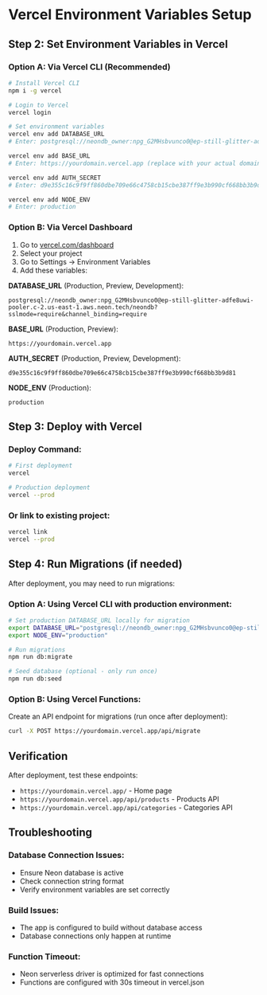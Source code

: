 # Vercel Environment Variables Setup

## Step 2: Set Environment Variables in Vercel

### Option A: Via Vercel CLI (Recommended)
```bash
# Install Vercel CLI
npm i -g vercel

# Login to Vercel
vercel login

# Set environment variables
vercel env add DATABASE_URL
# Enter: postgresql://neondb_owner:npg_G2MHsbvunco0@ep-still-glitter-adfe8uwi-pooler.c-2.us-east-1.aws.neon.tech/neondb?sslmode=require&channel_binding=require

vercel env add BASE_URL
# Enter: https://yourdomain.vercel.app (replace with your actual domain)

vercel env add AUTH_SECRET
# Enter: d9e355c16c9f9ff860dbe709e66c4758cb15cbe387ff9e3b990cf668bb3b9d81

vercel env add NODE_ENV
# Enter: production
```

### Option B: Via Vercel Dashboard
1. Go to [vercel.com/dashboard](https://vercel.com/dashboard)
2. Select your project
3. Go to Settings → Environment Variables
4. Add these variables:

**DATABASE_URL** (Production, Preview, Development):
```
postgresql://neondb_owner:npg_G2MHsbvunco0@ep-still-glitter-adfe8uwi-pooler.c-2.us-east-1.aws.neon.tech/neondb?sslmode=require&channel_binding=require
```

**BASE_URL** (Production, Preview):
```
https://yourdomain.vercel.app
```

**AUTH_SECRET** (Production, Preview, Development):
```
d9e355c16c9f9ff860dbe709e66c4758cb15cbe387ff9e3b990cf668bb3b9d81
```

**NODE_ENV** (Production):
```
production
```

## Step 3: Deploy with Vercel

### Deploy Command:
```bash
# First deployment
vercel

# Production deployment
vercel --prod
```

### Or link to existing project:
```bash
vercel link
vercel --prod
```

## Step 4: Run Migrations (if needed)

After deployment, you may need to run migrations:

### Option A: Using Vercel CLI with production environment:
```bash
# Set production DATABASE_URL locally for migration
export DATABASE_URL="postgresql://neondb_owner:npg_G2MHsbvunco0@ep-still-glitter-adfe8uwi-pooler.c-2.us-east-1.aws.neon.tech/neondb?sslmode=require&channel_binding=require"
export NODE_ENV="production"

# Run migrations
npm run db:migrate

# Seed database (optional - only run once)
npm run db:seed
```

### Option B: Using Vercel Functions:
Create an API endpoint for migrations (run once after deployment):
```bash
curl -X POST https://yourdomain.vercel.app/api/migrate
```

## Verification

After deployment, test these endpoints:
- `https://yourdomain.vercel.app/` - Home page
- `https://yourdomain.vercel.app/api/products` - Products API
- `https://yourdomain.vercel.app/api/categories` - Categories API

## Troubleshooting

### Database Connection Issues:
- Ensure Neon database is active
- Check connection string format
- Verify environment variables are set correctly

### Build Issues:
- The app is configured to build without database access
- Database connections only happen at runtime

### Function Timeout:
- Neon serverless driver is optimized for fast connections
- Functions are configured with 30s timeout in vercel.json